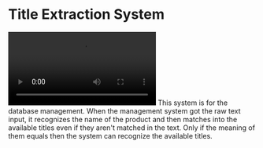 # Title Extraction System
![Demo](https://github.com/jswebguru/title-extract/demo.mp4)
This system is for the database management. When the management system got the raw text input, it recognizes the name of the product and then matches into the available titles even if they aren't matched in the text.
Only if the meaning of them equals then the system can recognize the available titles.
